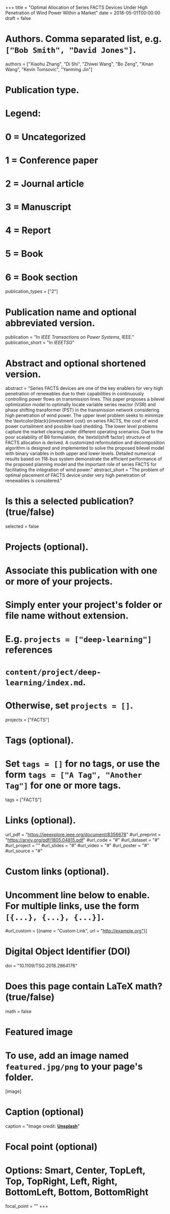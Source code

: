 +++
title = "Optimal Allocation of Series FACTS Devices Under High Penetration of Wind Power Within a Market"
date = 2018-05-01T00:00:00
draft = false

# Authors. Comma separated list, e.g. `["Bob Smith", "David Jones"]`.
authors = ["Xiaohu Zhang", "Di Shi", "Zhiwei Wang", "Bo Zeng", "Xinan Wang", "Kevin Tomsovic", "Yanming Jin"]

# Publication type.
# Legend:
# 0 = Uncategorized
# 1 = Conference paper
# 2 = Journal article
# 3 = Manuscript
# 4 = Report
# 5 = Book
# 6 = Book section
publication_types = ["2"]

# Publication name and optional abbreviated version.
publication = "In *IEEE Transactions on Power Systems*, IEEE."
publication_short = "In *IEEETSG*"

# Abstract and optional shortened version.
abstract = "Series FACTS devices are one of the key enablers for very high penetration of renewables due to their capabilities in continuously controlling power flows on transmission lines. This paper proposes a bilevel optimization model to optimally locate variable series reactor (VSR) and phase shifting transformer (PST) in the transmission network considering high penetration of wind power. The upper level problem seeks to minimize the \textcolor{black}{investment cost} on series FACTS, the cost of wind power curtailment and possible load shedding. The lower level problems capture the market clearing under different operating scenarios. Due to the poor scalability of Bθ formulation, the \textsl{shift factor} structure of FACTS allocation is derived. A customized reformulation and decomposition algorithm is designed and implemented to solve the proposed bilevel model with binary variables in both upper and lower levels. Detailed numerical results based on 118-bus system demonstrate the efficient performance of the proposed planning model and the important role of series FACTS for facilitating the integration of wind power."
abstract_short = "The problem of optimal placement of FACTS device under very high penetration of renewables is considered."

# Is this a selected publication? (true/false)
selected = false

# Projects (optional).
#   Associate this publication with one or more of your projects.
#   Simply enter your project's folder or file name without extension.
#   E.g. `projects = ["deep-learning"]` references 
#   `content/project/deep-learning/index.md`.
#   Otherwise, set `projects = []`.
projects = ["FACTS"]

# Tags (optional).
#   Set `tags = []` for no tags, or use the form `tags = ["A Tag", "Another Tag"]` for one or more tags.
tags = ["FACTS"]

# Links (optional).
url_pdf = "https://ieeexplore.ieee.org/document/8356678"
#url_preprint = "https://arxiv.org/pdf/1805.04815.pdf"
#url_code = "#"
#url_dataset = "#"
#url_project = ""
#url_slides = "#"
#url_video = "#"
#url_poster = "#"
#url_source = "#"

# Custom links (optional).
#   Uncomment line below to enable. For multiple links, use the form `[{...}, {...}, {...}]`.
#url_custom = [{name = "Custom Link", url = "http://example.org"}]

# Digital Object Identifier (DOI)
doi = "10.1109/TSG.2018.2864176"

# Does this page contain LaTeX math? (true/false)
math = false

# Featured image
# To use, add an image named `featured.jpg/png` to your page's folder. 
[image]
  # Caption (optional)
  caption = "Image credit: [**Unsplash**](https://unsplash.com/photos/pLCdAaMFLTE)"

  # Focal point (optional)
  # Options: Smart, Center, TopLeft, Top, TopRight, Left, Right, BottomLeft, Bottom, BottomRight
  focal_point = ""
+++
